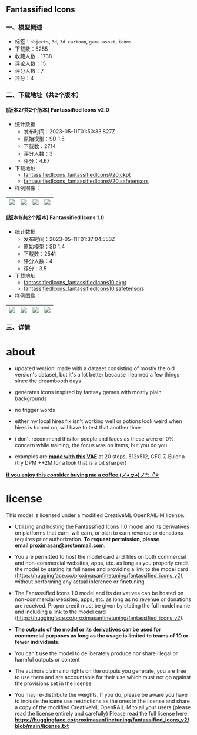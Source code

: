 ## Fantassified Icons
### 一、模型概述

- 标签：`objects`, `3d`, `3d cartoon`, `game asset`, `icons`
- 下载数：5255
- 收藏人数：1738
- 评论人数：15
- 评分人数：7
- 评分：4

### 二、下载地址（共2个版本）

#### [版本2/共2个版本] Fantassified Icons v2.0

- 统计数据
  - 发布时间：2023-05-11T01:50:33.827Z
  - 原始模型：SD 1.5
  - 下载数：2714
  - 评分人数：3
  - 评分：4.67
- 下载地址
  - [fantassifiedIcons_fantassifiedIconsV20.ckpt](https://civitai.com/api/download/models/67584?type=Model&format=PickleTensor&size=pruned&fp=fp16)
  - [fantassifiedIcons_fantassifiedIconsV20.safetensors](https://civitai.com/api/download/models/67584)
- 样例图像：

| <img src="https://image.civitai.com/xG1nkqKTMzGDvpLrqFT7WA/89b1c7ee-f7ee-4d2d-8d43-12e72040db0c/width=450/830612.jpeg" /> | <img src="https://image.civitai.com/xG1nkqKTMzGDvpLrqFT7WA/a7a5dc74-d1d4-4a87-935c-67bd61ac8696/width=450/829581.jpeg" /> | <img src="https://image.civitai.com/xG1nkqKTMzGDvpLrqFT7WA/7937d0e4-1ae4-4899-94d7-33745bf7df1f/width=450/751345.jpeg" /> | <img src="https://image.civitai.com/xG1nkqKTMzGDvpLrqFT7WA/2df28ae9-9226-48e5-8b33-7a23ffb03764/width=450/829547.jpeg" /> |
| ---- | ---- | ---- | ---- |

#### [版本1/共2个版本] Fantassified Icons 1.0

- 统计数据
  - 发布时间：2023-05-11T01:37:04.553Z
  - 原始模型：SD 1.4
  - 下载数：2541
  - 评分人数：4
  - 评分：3.5
- 下载地址
  - [fantassifiedIcons_fantassifiedIcons10.ckpt](https://civitai.com/api/download/models/5388?type=Model&format=PickleTensor&size=full&fp=fp16)
  - [fantassifiedIcons_fantassifiedIcons10.safetensors](https://civitai.com/api/download/models/5388)
- 样例图像：

| <img src="https://image.civitai.com/xG1nkqKTMzGDvpLrqFT7WA/14dd9173-9e76-4d2f-c174-10c96d4c5700/width=450/42351.jpeg" /> | <img src="https://image.civitai.com/xG1nkqKTMzGDvpLrqFT7WA/487a07cc-169c-4779-abd6-5b5ce0126e00/width=450/42354.jpeg" /> | <img src="https://image.civitai.com/xG1nkqKTMzGDvpLrqFT7WA/45ca2cba-5f9d-4743-6825-5b2046089100/width=450/42353.jpeg" /> | <img src="https://image.civitai.com/xG1nkqKTMzGDvpLrqFT7WA/d03f158c-4e4c-4888-d8fc-10590d9fa900/width=450/42352.jpeg" /> |
| ---- | ---- | ---- | ---- |


### 三、详情
<h1><strong>about</strong></h1><ul><li><p>updated version! made with a dataset consisting of mostly the old version's dataset, but it's a lot better because I learned a few things since the dreambooth days</p></li><li><p>generates icons inspired by fantasy games with mostly plain backgrounds</p></li><li><p>no trigger words</p></li><li><p>either my local hires fix isn't working well or potions look weird when hires is turned on, will have to test that another time</p></li><li><p>i don't recommend this for people and faces as these were of 0% concern while training, the focus was on items, but you do you</p></li><li><p>examples are <a target="_blank" rel="ugc" href="https://huggingface.co/stabilityai/sd-vae-ft-mse-original/blob/main/vae-ft-mse-840000-ema-pruned.ckpt"><strong><u>made with this VAE</u></strong></a> at 20 steps, 512x512, CFG 7, Euler a (try DPM ++2M for a look that is a bit sharper)</p></li></ul><p></p><p></p><p><a target="_blank" rel="ugc" href="https://ko-fi.com/proximasan"><strong><u>if you enjoy this consider buying me a coffee (ノ◕ヮ◕)ノ*:・゚✧</u></strong></a></p><p></p><h1>license</h1><p>This model is licensed under a modified CreativeML OpenRAIL-M license.</p><ul><li><p>Utilizing and hosting the Fantassified Icons 1.0 model and its derivatives on platforms that earn, will earn, or plan to earn revenue or donations requires prior authorization. <strong>To request permission, please email </strong><a target="_blank" rel="ugc" href="mailto:proximasan@protonmail.com"><strong><u>proximasan@protonmail.com</u></strong></a><strong>.</strong></p></li><li><p>You are permitted to host the model card and files on both commercial and non-commercial websites, apps, etc. as long as you properly credit the model by stating its full name and providing a link to the model card (<a target="_blank" rel="ugc" href="https://huggingface.co/proximasanfinetuning/fantassified_icons_v2">https://huggingface.co/proximasanfinetuning/fantassified_icons_v2</a>), without performing any actual inference or finetuning.</p></li><li><p>The Fantassified Icons 1.0 model and its derivatives can be hosted on non-commercial websites, apps, etc. as long as no revenue or donations are received. Proper credit must be given by stating the full model name and including a link to the model card (<a target="_blank" rel="ugc" href="https://huggingface.co/proximasanfinetuning/fantassified_icons_v2">https://huggingface.co/proximasanfinetuning/fantassified_icons_v2</a>).</p></li><li><p><strong>The outputs of the model or its derivatives can be used for commercial purposes as long as the usage is limited to teams of 10 or fewer individuals.</strong></p></li><li><p>You can't use the model to deliberately produce nor share illegal or harmful outputs or content</p></li><li><p>The authors claims no rights on the outputs you generate, you are free to use them and are accountable for their use which must not go against the provisions set in the license</p></li><li><p>You may re-distribute the weights. If you do, please be aware you have to include the same use restrictions as the ones in the license and share a copy of the modified CreativeML OpenRAIL-M to all your users (please read the license entirely and carefully) Please read the full license here: <a target="_blank" rel="ugc" href="https://huggingface.co/proximasanfinetuning/fantassified_icons_v2/blob/main/license.txt"><strong><u>https://huggingface.co/proximasanfinetuning/fantassified_icons_v2/blob/main/license.txt</u></strong></a></p></li></ul>